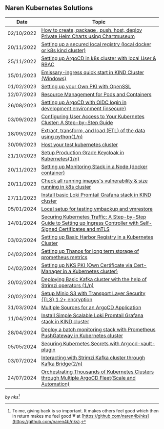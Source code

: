 ## Naren Kubernetes Solutions

| Date       | Topic                                                                                                                                                     |
| ---------- | --------------------------------------------------------------------------------------------------------------------------------------------------------- |
| 02/10/2022 | [How to create, package , push, host, deploy Private Helm Charts using Chartmuseum](docs/private-helm-charts.md)                                          |
| 20/11/2022 | [Setting up a secured local registry (local docker or k8s kind cluster)](docs/local-docker-registry.md)                                                   |
| 25/11/2022 | [Setting up ArgoCD in k8s cluster with local User & RBAC](docs/argocd-rbac.md)                                                                            |
| 15/01/2023 | [Emissary-ingress quick start in KIND Cluster (Windows)](docs/emissary-ingress.md)                                                                        |
| 01/02/2023 | [Setting up your Own PKI with OpenSSL](docs/openssl-certificate.md)                                                                                       |
| 12/07/2023 | [Resource Management for Pods and Containers](docs/k8s-resource-management.md)                                                                            |
| 26/08/2023 | [Setting up ArgoCD with OIDC login in development environment (insecure) ](docs/argocd-oidc-setup.md)                                                     |
| 03/09/2023 | [Configuring User Access to Your Kubernetes Cluster: A Step-by-Step Guide](docs/kubernetes-adduser.md)                                                    |
| 18/09/2023 | [Extract, transform, and load (ETL) of the data using python(1/n)](docs/python_requests-1.md)                                                             |
| 30/09/2023 | [Host your test kubernetes cluster ](docs/mykindk8scluster.md)                                                                                            |
| 21/10/2023 | [Setup Production Grade Keycloak in Kubernetes(1/n) ](docs/install-keycloak.md)                                                                           |
| 20/11/2023 | [Setting up Monitoring Stack in a Node (docker container)](docs/setup-monitoring-stack.md)                                                                |
| 20/11/2023 | [Check all running images's vulnerability & size running in k8s cluster](docs/prepare-k8s-image-scanning-report.md)                                       |
| 27/11/2023 | [Install basic Loki Promtail Grafana stack in KIND cluster ](docs/setup-loki-grafana-stack.md)                                                            |
| 05/01/2024 | [Local setup for testing vmbackup and vmrestore ](docs/vmbackup_and_vmrestore.md)                                                                         |
| 14/01/2024 | [Securing Kubernetes Traffic: A Step-by-Step Guide to Setting up Ingress Controller with Self-Signed Certificates and mTLS](docs/secure-local-ingress.md) |
| 03/02/2024 | [Setting up Basic Harbor Registry in a Kubernetes Cluster](docs/basic-harbor-registry.md)                                                                 |
| 04/02/2024 | [Setting up Thanos for long term storage of prometheus metrics](docs/unlimited-monitoring-data-by-thanos.md)                                              |
| 04/02/2024 | [Setting up NKS PKI (Own Certificate via Cert-Manager in a Kubernetes cluster)](docs/k8s-nks-pki-cert-manager.md)                                         |
| 20/02/2024 | [Deploying Basic Kafka cluster with the help of Strimzi operators (1/n)](docs/kafka-setup.md)                                                             |
| 20/02/2024 | [Setup Minio S3 with Transport Layer Security (TLS) 1.2+ encryption](docs/secure-s3-minio.md)                                                             |
| 31/03/2024 | [Multiple Sources for an ArgoCD Application](docs/argocd-multi-source.md)                                                                                 |
| 11/04/2024 | [Install Simple Scalable Loki Promtail Grafana stack in KIND cluster](docs/setup-loki-grafana-stack-simple-scalable.md)                                   |
| 28/04/2024 | [Deploy a batch monitoring stack with Prometheus PushGateway in Kubernetes cluster](docs/prometheus_pushgateway.md)                                       |
| 05/05/2024 | [Securing Kubernetes Secrets with Argocd-vault-plugin](docs/setting-up-argocd-vault-plugin.md)                                                            |
| 03/07/2024 | [Interacting with Strimzi Kafka cluster through Kafka Bridge(2/n)](docs/kafka-setup-2.md)                                                                 |
| 24/07/2024 | [Orchestrating Thousands of Kubernetes Clusters through Multiple ArgoCD Fleet(Scale and Automation)](docs/argocd-multiple-deployment.md)                                            |


_by nks[^note]_

[^note]:
    To me, giving back is so important. It makes others feel good which then in return makes me feel good :heartpulse:
    at [https://github.com/naren4b/nks](https://github.com/naren4b/nks).
